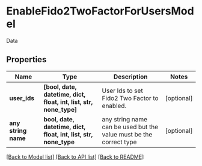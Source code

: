 # EnableFido2TwoFactorForUsersModel

Data

## Properties
Name | Type | Description | Notes
------------ | ------------- | ------------- | -------------
**user_ids** | **[bool, date, datetime, dict, float, int, list, str, none_type]** | User Ids to set Fido2 Two Factor to enabled. | [optional] 
**any string name** | **bool, date, datetime, dict, float, int, list, str, none_type** | any string name can be used but the value must be the correct type | [optional]

[[Back to Model list]](../README.md#documentation-for-models) [[Back to API list]](../README.md#documentation-for-api-endpoints) [[Back to README]](../README.md)


